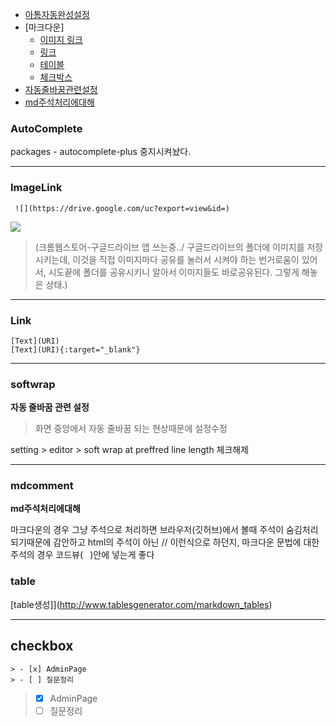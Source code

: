 - [아톰자동완성설정](#autocomplete)
- [마크다운]
  - [이미지 링크](#imagelink)
  - [링크](#link)
  - [테이블](#table)
  - [체크박스](#checkbox)
- [자동줄바꿈관련설정](#softwrap)
- [md주석처리에대해](#mdcomment)

### AutoComplete

packages - autocomplete-plus 중지시켜놨다.

---

### ImageLink

```
 ![](https://drive.google.com/uc?export=view&id=)
```
![](https://drive.google.com/uc?export=view&id=1gTBg4CMFx2qbECzwWPHe4KxkDWPoHEyu)

>(크롬웹스토어-구글드라이브 앱 쓰는중../ 구글드라이브의 폴더에 이미지를 저장시키는데, 이것을 직접 이미지마다 공유를 눌러서 시켜야 하는 번거로움이 있어서, 시도끝에 폴더를 공유시키니 알아서 이미지들도 바로공유된다. 그렇게 해놓은 상태.)

---

### Link

```
[Text](URI)     
[Text](URI){:target="_blank"}
```

---
### softwrap

**자동 줄바꿈 관련 설정**

>화면 중앙에서 자동 줄바꿈 되는 현상때문에 설정수정

setting > editor > soft wrap at preffred line length 체크해제

---

### mdcomment

**md주석처리에대해**

마크다운의 경우 그냥 주석으로 처리하면 브라우저(깃허브)에서 볼때 주석이 숨김처리 되기때문에 감안하고
html의 주석이 아닌 // 이런식으로 하던지, 마크다운 문법에 대한 주석의 경우 코드뷰(``` ``` )안에 넣는게 좋다


### table

[table생성]](http://www.tablesgenerator.com/markdown_tables)

---

## checkbox

```
> - [x] AdminPage
> - [ ] 질문정리
```

> - [x] AdminPage
> - [ ] 질문정리
